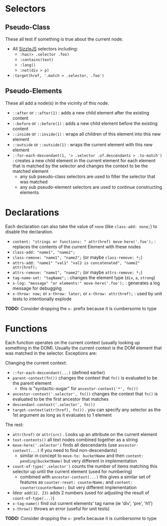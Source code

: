 # Selectors

## Pseudo-Class

These all test if something is true about the current node.

- All [SizzleJS](https://sizzlejs.com/) selectors including:
  - `:has(> .selector .foo)`
  - `:contains(text)`
  - `:lang()`
  - `:not(div > p)`
- `:target(href, '.match > .selector, .foo')`


## Pseudo-Elements

These all add a node(s) in the vicinity of this node.

- `::after` or `::after(1)` : adds a new child element after the existing content
- `::before` or `::before(1)` : adds a new child element before the existing content
- `::inside` or `::inside(1)` : wraps all children of this element into this new element
- `::outside` or `::outside(1)` : wraps the current element with this new element
- `::for-each-descendant(1, '> .selector .of.descendants > .to-match')` : creates a new child element in the current element for each element that is matched by the selector and changes the context to be the matched element
  - any sub pseudo-class selectors are used to filter the selector that was matched
  - any sub pseudo-element selectors are used to continue constructing elements


# Declarations

Each declaration can also take the value of `none` (like `class-add: none;`) to disable the declaration.

- `content: "strings or functions: " attr(href) move-here('.foo');` : replaces the contents of the current Element with these nodes
- `class-add: "name1", "name2";`
- `class-remove: "name1", "name2";` (or maybe `class-remove: *;`)
- `attrs-add: "name1" "val1" "val2 is concatenated", "name2" attr(href);`
- `attrs-remove: "name1", "name2";` (or maybe `attrs-remove: *;`)
- `tag-name-set: "tagName";` : changes the element type (`div`, `a`, `strong`)
- `x-log: "message" "or elements:" move-here('.foo');` : generates a log message for debugging
- `x-throw: now;` or `x-throw: later;` or `x-throw: attr(href);` : used by unit tests to intentionally explode

**TODO:** Consider dropping the `x-` prefix because it is cumbersome to type

# Functions

Each function operates on the current context (usually looking up something in the DOM).
Usually the current context is the DOM element that was matched in the selector. Exceptions are:

Changing the current context:

- `::for-each-descendant(...)` (defined earlier)
- `parent-context(fn())` changes the context that `fn()` is evaluated to be the parent element
  - this is "syntactic-sugar" for `ancestor-context('*', fn())`
- `ancestor-context('.selector', fn())` changes the context that `fn()` is evaluated to be the first ancestor that matches
- `descendant-context('.selector', fn())`
- `target-context(attr(href), fn())` . you can specify any selector as the 1st argument as long as it evaluates to 1 element

The rest:

- `attr(href)` or `attr(src)` . Looks up an attribute on the current element
- `text-contents()` all text nodes combined together as a string
- `move-here('.selector')` finds all descendants (use `ancestor-context(...)` if you need to find non-descendants)
  - similar in concept to `move-to: bucketName` and then `content: pending(bucketName)` but very different in implementation
- `count-of-type('.selector')` counts the number of items matching this selector up until the current element (used for numbering)
  - combined with `ancestor-context(...)` this gives a similar set of features as `counter-reset: counterName;` and `content: counter(counterName);` but very different implementation
- _Idea:_ `add(12, 23)` adds 2 numbers (used for adjusting the result of `count-of-type(...)`)
- `x-tag-name()` find out current elements' tag name (ie 'div', 'pre', 'h1')
- `x-throw()` throws an error (useful for unit tests)

**TODO:** Consider dropping the `x-` prefix because it is cumbersome to type
